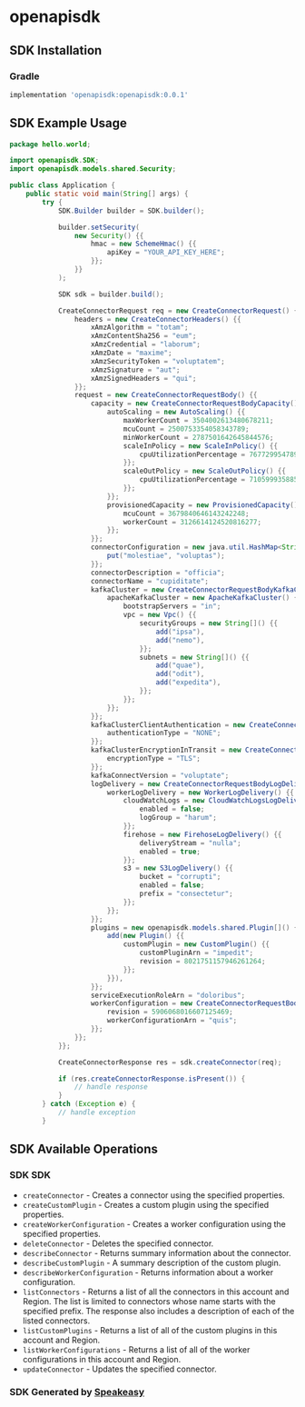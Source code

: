 # openapisdk

<!-- Start SDK Installation -->
## SDK Installation

### Gradle

```groovy
implementation 'openapisdk:openapisdk:0.0.1'
```
<!-- End SDK Installation -->

## SDK Example Usage
<!-- Start SDK Example Usage -->
```java
package hello.world;

import openapisdk.SDK;
import openapisdk.models.shared.Security;

public class Application {
    public static void main(String[] args) {
        try {
            SDK.Builder builder = SDK.builder();

            builder.setSecurity(
                new Security() {{
                    hmac = new SchemeHmac() {{
                        apiKey = "YOUR_API_KEY_HERE";
                    }};
                }}
            );

            SDK sdk = builder.build();

            CreateConnectorRequest req = new CreateConnectorRequest() {{
                headers = new CreateConnectorHeaders() {{
                    xAmzAlgorithm = "totam";
                    xAmzContentSha256 = "eum";
                    xAmzCredential = "laborum";
                    xAmzDate = "maxime";
                    xAmzSecurityToken = "voluptatem";
                    xAmzSignature = "aut";
                    xAmzSignedHeaders = "qui";
                }};
                request = new CreateConnectorRequestBody() {{
                    capacity = new CreateConnectorRequestBodyCapacity() {{
                        autoScaling = new AutoScaling() {{
                            maxWorkerCount = 3504002613480678211;
                            mcuCount = 2500753354058343789;
                            minWorkerCount = 2787501642645844576;
                            scaleInPolicy = new ScaleInPolicy() {{
                                cpuUtilizationPercentage = 7677299547891902014;
                            }};
                            scaleOutPolicy = new ScaleOutPolicy() {{
                                cpuUtilizationPercentage = 7105999358852640672;
                            }};
                        }};
                        provisionedCapacity = new ProvisionedCapacity() {{
                            mcuCount = 3679840646143242248;
                            workerCount = 3126614124520816277;
                        }};
                    }};
                    connectorConfiguration = new java.util.HashMap<String, String>() {{
                        put("molestiae", "voluptas");
                    }};
                    connectorDescription = "officia";
                    connectorName = "cupiditate";
                    kafkaCluster = new CreateConnectorRequestBodyKafkaCluster() {{
                        apacheKafkaCluster = new ApacheKafkaCluster() {{
                            bootstrapServers = "in";
                            vpc = new Vpc() {{
                                securityGroups = new String[]() {{
                                    add("ipsa"),
                                    add("nemo"),
                                }};
                                subnets = new String[]() {{
                                    add("quae"),
                                    add("odit"),
                                    add("expedita"),
                                }};
                            }};
                        }};
                    }};
                    kafkaClusterClientAuthentication = new CreateConnectorRequestBodyKafkaClusterClientAuthentication() {{
                        authenticationType = "NONE";
                    }};
                    kafkaClusterEncryptionInTransit = new CreateConnectorRequestBodyKafkaClusterEncryptionInTransit() {{
                        encryptionType = "TLS";
                    }};
                    kafkaConnectVersion = "voluptate";
                    logDelivery = new CreateConnectorRequestBodyLogDelivery() {{
                        workerLogDelivery = new WorkerLogDelivery() {{
                            cloudWatchLogs = new CloudWatchLogsLogDelivery() {{
                                enabled = false;
                                logGroup = "harum";
                            }};
                            firehose = new FirehoseLogDelivery() {{
                                deliveryStream = "nulla";
                                enabled = true;
                            }};
                            s3 = new S3LogDelivery() {{
                                bucket = "corrupti";
                                enabled = false;
                                prefix = "consectetur";
                            }};
                        }};
                    }};
                    plugins = new openapisdk.models.shared.Plugin[]() {{
                        add(new Plugin() {{
                            customPlugin = new CustomPlugin() {{
                                customPluginArn = "impedit";
                                revision = 8021751157946261264;
                            }};
                        }}),
                    }};
                    serviceExecutionRoleArn = "doloribus";
                    workerConfiguration = new CreateConnectorRequestBodyWorkerConfiguration() {{
                        revision = 5906068016607125469;
                        workerConfigurationArn = "quis";
                    }};
                }};
            }};

            CreateConnectorResponse res = sdk.createConnector(req);

            if (res.createConnectorResponse.isPresent()) {
                // handle response
            }
        } catch (Exception e) {
            // handle exception
        }
```
<!-- End SDK Example Usage -->

<!-- Start SDK Available Operations -->
## SDK Available Operations

### SDK SDK

* `createConnector` - Creates a connector using the specified properties.
* `createCustomPlugin` - Creates a custom plugin using the specified properties.
* `createWorkerConfiguration` - Creates a worker configuration using the specified properties.
* `deleteConnector` - Deletes the specified connector.
* `describeConnector` - Returns summary information about the connector.
* `describeCustomPlugin` - A summary description of the custom plugin.
* `describeWorkerConfiguration` - Returns information about a worker configuration.
* `listConnectors` - Returns a list of all the connectors in this account and Region. The list is limited to connectors whose name starts with the specified prefix. The response also includes a description of each of the listed connectors.
* `listCustomPlugins` - Returns a list of all of the custom plugins in this account and Region.
* `listWorkerConfigurations` - Returns a list of all of the worker configurations in this account and Region.
* `updateConnector` - Updates the specified connector.

<!-- End SDK Available Operations -->

### SDK Generated by [Speakeasy](https://docs.speakeasyapi.dev/docs/using-speakeasy/client-sdks)

